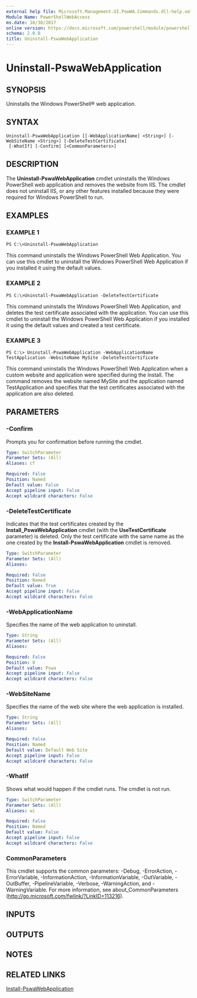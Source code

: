 ```yaml
---
external help file: Microsoft.Management.UI.PowWA.Commands.dll-help.xml
Module Name: PowerShellWebAccess
ms.date: 10/30/2017
online version: https://docs.microsoft.com/powershell/module/powershellwebaccess/uninstall-pswawebapplication?view=windowsserver2012r2-ps&wt.mc_id=ps-gethelp
schema: 2.0.0
title: Uninstall-PswaWebApplication
---
```


# Uninstall-PswaWebApplication

## SYNOPSIS
Uninstalls the Windows PowerShell® web application.

## SYNTAX

```
Uninstall-PswaWebApplication [[-WebApplicationName] <String>] [-WebSiteName <String>] [-DeleteTestCertificate]
 [-WhatIf] [-Confirm] [<CommonParameters>]
```

## DESCRIPTION
The **Uninstall-PswaWebApplication** cmdlet uninstalls the Windows PowerShell web application and removes the website from IIS.
The cmdlet does not uninstall IIS, or any other features installed because they were required for Windows PowerShell to run.

## EXAMPLES

### EXAMPLE 1
```
PS C:\>Uninstall-PswaWebApplication
```

This command uninstalls the Windows PowerShell Web Application.
You can use this cmdlet to uninstall the Windows PowerShell Web Application if you installed it using the default values.

### EXAMPLE 2
```
PS C:\>Uninstall-PswaWebApplication -DeleteTestCertificate
```

This command uninstalls the Windows PowerShell Web Application, and deletes the test certificate associated with the application.
You can use this cmdlet to uninstall the Windows PowerShell Web Application if you installed it using the default values and created a test certificate.

### EXAMPLE 3
```
PS C:\> Uninstall-PswaWebApplication -WebApplicationName TestApplication -WebsiteName MySite -DeleteTestCertificate
```

This command uninstalls the Windows PowerShell Web Application when a custom website and application were specified during the install.
The command removes the website named MySite and the application named TestApplication and specifies that the test certificates associated with the application are also deleted.

## PARAMETERS

### -Confirm
Prompts you for confirmation before running the cmdlet.

```yaml
Type: SwitchParameter
Parameter Sets: (All)
Aliases: cf

Required: False
Position: Named
Default value: False
Accept pipeline input: False
Accept wildcard characters: False
```

### -DeleteTestCertificate
Indicates that the test certificates created by the **Install_PswaWebApplication** cmdlet (with the **UseTestCertificate** parameter) is deleted. 
Only the test certificate with the same name as the one created by the **Install-PswaWebApplication** cmdlet is removed.

```yaml
Type: SwitchParameter
Parameter Sets: (All)
Aliases: 

Required: False
Position: Named
Default value: True
Accept pipeline input: False
Accept wildcard characters: False
```

### -WebApplicationName
Specifies the name of the web application to uninstall.

```yaml
Type: String
Parameter Sets: (All)
Aliases: 

Required: False
Position: 0
Default value: Pswa
Accept pipeline input: False
Accept wildcard characters: False
```

### -WebSiteName
Specifies the name of the web site where the web application is installed.

```yaml
Type: String
Parameter Sets: (All)
Aliases: 

Required: False
Position: Named
Default value: Default Web Site
Accept pipeline input: False
Accept wildcard characters: False
```

### -WhatIf
Shows what would happen if the cmdlet runs.
The cmdlet is not run.

```yaml
Type: SwitchParameter
Parameter Sets: (All)
Aliases: wi

Required: False
Position: Named
Default value: False
Accept pipeline input: False
Accept wildcard characters: False
```

### CommonParameters
This cmdlet supports the common parameters: -Debug, -ErrorAction, -ErrorVariable, -InformationAction, -InformationVariable, -OutVariable, -OutBuffer, -PipelineVariable, -Verbose, -WarningAction, and -WarningVariable. For more information, see about_CommonParameters (http://go.microsoft.com/fwlink/?LinkID=113216).

## INPUTS

## OUTPUTS

## NOTES

## RELATED LINKS

[Install-PswaWebApplication](./Install-PswaWebApplication.md)

